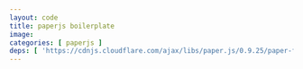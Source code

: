 ```yaml
---
layout: code
title: paperjs boilerplate
image: 
categories: [ paperjs ]
deps: [ 'https://cdnjs.cloudflare.com/ajax/libs/paper.js/0.9.25/paper-full.min.js' ]
---
```

<style>
</style>

<div id="render"><canvas id="myCanvas"></canvas></div>

<script type="text/paperscript" canvas="myCanvas">
// Create a circle shaped path with its center at the center
// of the view and a radius of 30:
var path = new Path.Circle({
    center: view.center,
    radius: 30,
    strokeColor: 'black'
});

function onResize(event) {
    // Whenever the window is resized, recenter the path:
    path.position = view.center;
}
</script>